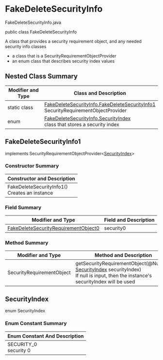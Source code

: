 # FakeDeleteSecurityInfo
FakeDeleteSecurityInfo.java

public class FakeDeleteSecurityInfo

A class that provides a security requirement object, and any needed security info classes
- a class that is a SecurityRequirementObjectProvider
- an enum class that describes security index values

## Nested Class Summary
| Modifier and Type | Class and Description |
| ----------------- | --------------------- |
| static class | [FakeDeleteSecurityInfo.FakeDeleteSecurityInfo1](#fakedeletesecurityinfo1)<br>SecurityRequirementObjectProvider
| enum | [FakeDeleteSecurityInfo.SecurityIndex](#securityindex)<br>class that stores a security index |

## FakeDeleteSecurityInfo1
implements SecurityRequirementObjectProvider<[SecurityIndex](#securityindex)>

### Constructor Summary
| Constructor and Description |
| --------------------------- |
| FakeDeleteSecurityInfo1()<br>Creates an instance |

### Field Summary
| Modifier and Type | Field and Description |
| ----------------- | --------------------- |
| [FakeDeleteSecurityRequirementObject0](../../../paths/fake/delete/security/FakeDeleteSecurityRequirementObject0.md) | security0 |

### Method Summary
| Modifier and Type | Method and Description |
| ----------------- | ---------------------- |
| SecurityRequirementObject | getSecurityRequirementObject(@Nullable [SecurityIndex](#securityindex) securityIndex)<br>If null is input, then the instance's securityIndex will be used |

## SecurityIndex
enum SecurityIndex<br>

### Enum Constant Summary
| Enum Constant And Description |
| ----------------------------- |
| SECURITY_0<br>security 0 |
